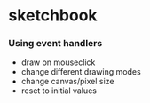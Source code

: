 # sketchbook

### Using event handlers
- draw on mouseclick
- change different drawing modes
- change canvas/pixel size
- reset to initial values